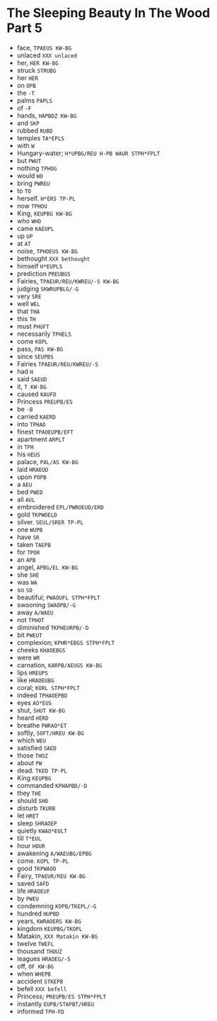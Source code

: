 # The Sleeping Beauty In The Wood Part 5

* face, `TPAEUS KW-BG`
* unlaced `XXX unlaced`
* her, `HER KW-BG`
* struck `STRUBG`
* her `HER`
* on `OPB`
* the `-T`
* palms `PAPLS`
* of `-F`
* hands, `HAPBDZ KW-BG`
* and `SKP`
* rubbed `RUBD`
* temples `TA*EPLS`
* with `W`
* Hungary-water; `H*UPBG/REU H-PB WAUR STPH*FPLT`
* but `PWUT`
* nothing `TPHOG`
* would `WO`
* bring `PWREU`
* to `TO`
* herself. `H*ERS TP-PL`
* now `TPHOU`
* King, `KEUPBG KW-BG`
* who `WHO`
* came `KAEUPL`
* up `UP`
* at `AT`
* noise, `TPHOEUS KW-BG`
* bethought `XXX bethought`
* himself `H*EUPLS`
* prediction `PREUBGS`
* Fairies, `TPAEUR/REU/KWREU/-S KW-BG`
* judging `SKWRUPBLG/-G`
* very `SRE`
* well `WEL`
* that `THA`
* this `TH`
* must `PHUFT`
* necessarily `TPHELS`
* come `KOPL`
* pass, `PAS KW-BG`
* since `SEUPBS`
* Fairies `TPAEUR/REU/KWREU/-S`
* had `H`
* said `SAEUD`
* it, `T KW-BG`
* caused `KAUFD`
* Princess `PREUPB/ES`
* be `-B`
* carried `KAERD`
* into `TPHAO`
* finest `TPAOEUPB/EFT`
* apartment `ARPLT`
* in `TPH`
* his `HEUS`
* palace, `PAL/AS KW-BG`
* laid `HRAEUD`
* upon `POPB`
* a `AEU`
* bed `PWED`
* all `AUL`
* embroidered `EPL/PWROEUD/ERD`
* gold `TKPWOELD`
* silver. `SEUL/SRER TP-PL`
* one `WUPB`
* have `SR`
* taken `TAEPB`
* for `TPOR`
* an `APB`
* angel, `APBG/EL KW-BG`
* she `SHE`
* was `WA`
* so `SO`
* beautiful; `PWAOUFL STPH*FPLT`
* swooning `SWAOPB/-G`
* away `A/WAEU`
* not `TPHOT`
* diminished `TKPHEURPB/-D`
* bit `PWEUT`
* complexion; `KPHR*EBGS STPH*FPLT`
* cheeks `KHAOEBGS`
* were `WR`
* carnation, `KARPB/AEUGS KW-BG`
* lips `HREUPS`
* like `HRAOEUBG`
* coral; `KORL STPH*FPLT`
* indeed `TPHAOEPBD`
* eyes `AO*EUS`
* shut, `SHUT KW-BG`
* heard `HERD`
* breathe `PWRAO*ET`
* softly, `SOFT/HREU KW-BG`
* which `WEU`
* satisfied `SAED`
* those `THOZ`
* about `PW`
* dead. `TKED TP-PL`
* King `KEUPBG`
* commanded `KPHAPBD/-D`
* they `THE`
* should `SHO`
* disturb `TKURB`
* let `HRET`
* sleep `SHRAOEP`
* quietly `KWAO*EULT`
* till `T*EUL`
* hour `HOUR`
* awakening `A/WAEUBG/EPBG`
* come. `KOPL TP-PL`
* good `TKPWAOD`
* Fairy, `TPAEUR/REU KW-BG`
* saved `SAFD`
* life `HRAOEUF`
* by `PWEU`
* condemning `KOPB/TKEPL/-G`
* hundred `HUPBD`
* years, `KWRAOERS KW-BG`
* kingdom `KEUPBG/TKOPL`
* Matakin, `XXX Matakin KW-BG`
* twelve `TWEFL`
* thousand `THOUZ`
* leagues `HRAOEG/-S`
* off, `OF KW-BG`
* when `WHEPB`
* accident `STKEPB`
* befell `XXX befell`
* Princess; `PREUPB/ES STPH*FPLT`
* instantly `EUPB/STAPBT/HREU`
* informed `TPH-FD`

